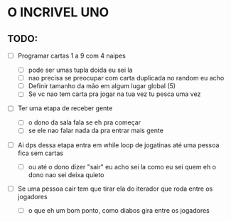 # O INCRIVEL UNO

## TODO:

- [ ] Programar cartas 1 a 9 com 4 naipes

    - [ ] pode ser umas tupla doida eu sei la
    - [ ] nao precisa se preocupar com carta duplicada no random eu acho
    - [ ] Definir tamanho da mão em algum lugar global (5)
    - [ ] Se vc nao tem carta pra jogar na tua vez tu pesca uma vez

- [ ] Ter uma etapa de receber gente
    - [ ] o dono da sala fala se eh pra começar
    - [ ] se ele nao falar nada da pra entrar mais gente

- [ ] Ai dps dessa etapa entra em while loop de jogatinas até uma pessoa fica sem cartas
    - [ ] ou até o dono dizer "sair" eu acho sei la como eu sei quem eh o dono nao sei deixa quieto

- [ ] Se uma pessoa cair tem que tirar ela do iterador que roda entre os jogadores
    - [ ] o que eh um bom ponto, como diabos gira entre os jogadores


